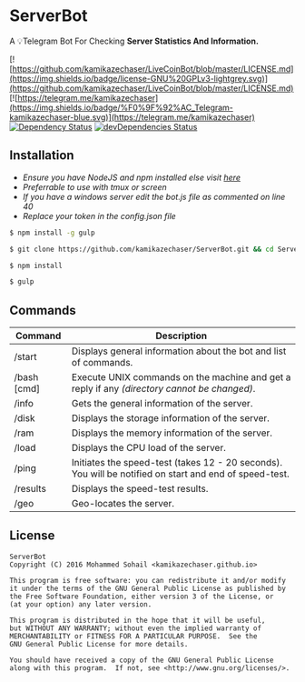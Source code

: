 # ServerBot
A 💡Telegram Bot For Checking **Server Statistics And Information.**

[![https://github.com/kamikazechaser/LiveCoinBot/blob/master/LICENSE.md](https://img.shields.io/badge/license-GNU%20GPLv3-lightgrey.svg)](https://github.com/kamikazechaser/LiveCoinBot/blob/master/LICENSE.md)
[![https://telegram.me/kamikazechaser](https://img.shields.io/badge/%F0%9F%92%AC_Telegram-kamikazechaser-blue.svg)](https://telegram.me/kamikazechaser)
[![Dependency Status](https://david-dm.org/kamikazechaser/ServerBot.svg)](https://david-dm.org/kamikazechaser/ServerBot)
[![devDependencies Status](https://david-dm.org/kamikazechaser/ServerBot/dev-status.svg)](https://david-dm.org/kamikazechaser/ServerBot?type=dev)

## Installation

- _Ensure you have NodeJS and npm installed else visit [here](https://nodejs.org/en/download/package-manager/)_
- _Preferrable to use with tmux or screen_
- _If you have a windows server edit the bot.js file as commented on line 40_
- _Replace your token in the config.json file_

```bash
$ npm install -g gulp

$ git clone https://github.com/kamikazechaser/ServerBot.git && cd ServerBot

$ npm install

$ gulp
```

## Commands

Command | Description
--- | ---
/start | Displays general information about the bot and list of commands.
/bash [cmd] | Execute UNIX commands on the machine and get a reply if any _(directory cannot be changed)_.
/info | Gets the general information of the server.
/disk | Displays the storage information of the server.
/ram | Displays the memory information of the server.
/load | Displays the CPU load of the server.
/ping | Initiates the speed-test (takes 12 - 20 seconds). You will be notified on start and end of speed-test. 
/results | Displays the speed-test results.
/geo | Geo-locates the server.



## License
 
    ServerBot
    Copyright (C) 2016 Mohammed Sohail <kamikazechaser.github.io>

    This program is free software: you can redistribute it and/or modify
    it under the terms of the GNU General Public License as published by
    the Free Software Foundation, either version 3 of the License, or
    (at your option) any later version.

    This program is distributed in the hope that it will be useful,
    but WITHOUT ANY WARRANTY; without even the implied warranty of
    MERCHANTABILITY or FITNESS FOR A PARTICULAR PURPOSE.  See the
    GNU General Public License for more details.

    You should have received a copy of the GNU General Public License
    along with this program.  If not, see <http://www.gnu.org/licenses/>.
